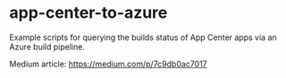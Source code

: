 # app-center-to-azure

Example scripts for querying the builds status of App Center apps via an Azure build pipeline.

Medium article:
 https://medium.com/p/7c9db0ac7017
